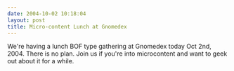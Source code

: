 ```yaml
---
date: 2004-10-02 10:18:04
layout: post
title: Micro-content Lunch at Gnomedex
---
```


We're having a lunch BOF type gathering at Gnomedex today Oct 2nd, 2004. There is no plan.  Join us if you're into microcontent and want to geek out about it for a while.
